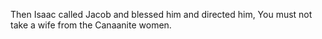 Then Isaac called Jacob and blessed him and directed him, You must not take a wife from the Canaanite women.
